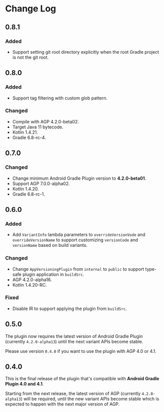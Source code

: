 # Change Log

## 0.8.1

### Added
- Support setting git root directory explicitly when the root Gradle project is not the git root.

## 0.8.0

### Added
- Support tag filtering with custom glob pattern.

### Changed
- Compile with AGP 4.2.0-beta02.
- Target Java 11 bytecode.
- Kotlin 1.4.21.
- Gradle 6.8-rc-4.

## 0.7.0

### Changed
- Change minimum Android Gradle Plugin version to **4.2.0-beta01**.
- Support AGP 7.0.0-alpha02.
- Kotlin 1.4.20.
- Gradle 6.8-rc-1.

## 0.6.0

### Added
- Add `VariantInfo` lambda parameters to `overrideVersionVode` and `overrideVersionName` to support customizing `versionCode` and `versionName` based on build variants.

### Changed
- Change `AppVersioningPlugin` from `internal` to `public` to support type-safe plugin application in `buildSrc`.
- AGP 4.2.0-alpha16.
- Kotlin 1.4.20-RC.

### Fixed
- Disable IR to support applying the plugin from `buildSrc`.

## 0.5.0

The plugin now requires the latest version of Android Gradle Plugin (currently `4.2.0-alpha13`) until the next variant APIs become stable.

Please use version `0.4.0` if you want to use the plugin with AGP 4.0 or 4.1.

## 0.4.0

This is the final release of the plugin that's compatible with **Android Gradle Plugin 4.0 and 4.1**.

Starting from the next release, the latest version of AGP (currently `4.2.0-alpha13`) will be required, until the new variant APIs become stable which is expected to happen with the next major version of AGP.
